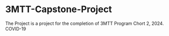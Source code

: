 # 3MTT-Capstone-Project
The Project is a project for the completion of 3MTT Program Chort 2, 2024. COVID-19
